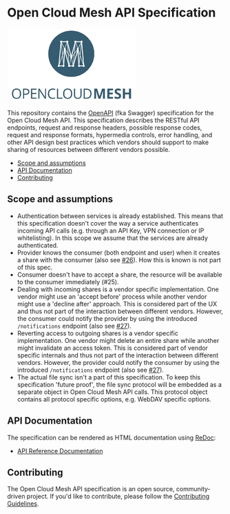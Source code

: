 # Open Cloud Mesh API Specification

![Open Cloud Mesh API Specification](logo.png)

This repository contains the [OpenAPI](https://github.com/OAI/OpenAPI-Specification) (fka Swagger) specification for the Open Cloud Mesh API. This specification describes the RESTful API endpoints, request and response headers, possible response codes, request and response formats, hypermedia controls, error handling, and other API design best practices which vendors should support to make sharing of resources between different vendors possible.

* [Scope and assumptions](#scope-and-assumptions)
* [API Documentation](#api-documentation)
* [Contributing](#contributing)

## Scope and assumptions

* Authentication between services is already established. This means that this specification doesn't cover the way a service authenticates incoming API calls (e.g. through an API Key, VPN connection or IP whitelisting). In this scope we assume that the services are already authenticated.
* Provider knows the consumer (both endpoint and user) when it creates a share with the consumer (also see [#26](https://github.com/GEANT/OCM-API/issues/26)). How this is known is not part of this spec.
* Consumer doesn't have to accept a share, the resource will be available to the consumer immediately (#25).
* Dealing with incoming shares is a vendor specific implementation. One vendor might use an 'accept before' process while another vendor might use a 'decline after' approach. This is considered part of the UX and thus not part of the interaction between different vendors. However, the consumer could notify the provider by using the introduced `/notifications` endpoint (also see [#27](https://github.com/GEANT/OCM-API/issues/27)).
* Reverting access to outgoing shares is a vendor specific implementation. One vendor might delete an entire share while another might invalidate an access token. This is considered part of vendor specific internals and thus not part of the interaction between different vendors. However, the provider could notify the consumer by using the introduced `/notifications` endpoint (also see [#27](https://github.com/GEANT/OCM-API/issues/27)).
* The actual file sync isn't a part of this specification. To keep this specification 'future proof', the file sync protocol will be embedded as a separate object in Open Cloud Mesh API calls. This protocol object contains all protocol specific options, e.g. WebDAV specific options.

## API Documentation

The specification can be rendered as HTML documentation using [ReDoc](https://github.com/Redocly/redoc):

* [API Reference Documentation](https://rawgit.com/GEANT/OCM-API/v1/docs.html)

## Contributing

The Open Cloud Mesh API specification is an open source, community-driven project. If you'd like to contribute, please follow the [Contributing Guidelines](CONTRIBUTING.md).